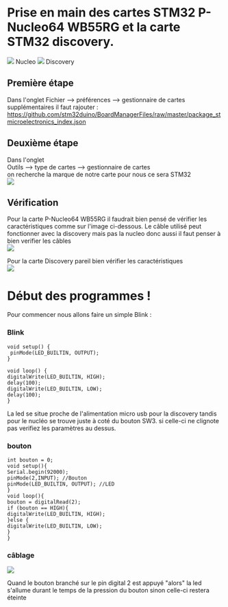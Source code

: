 # Prise en main des cartes STM32 P-Nucleo64 WB55RG et la carte STM32 discovery.
![](https://i.imgur.com/vZxhNgBm.jpg) Nucleo 
![](https://i.imgur.com/joGtdJhm.jpg) Discovery 
## Première étape

Dans l'onglet Fichier --> préférences --> gestionnaire de cartes supplémentaires il faut rajouter :
https://github.com/stm32duino/BoardManagerFiles/raw/master/package_stmicroelectronics_index.json 

## Deuxième étape 
 
Dans l'onglet <br> Outils --> type de cartes --> gestionnaire de cartes <br> on recherche la marque de notre carte pour nous ce sera STM32 <br> 
![](https://i.imgur.com/4xAasgC.jpg) <br>

## Vérification 

Pour la carte P-Nucleo64 WB55RG il faudrait bien pensé de vérifier les caractéristiques comme sur l'image ci-dessous. Le câble utilisé peut fonctionner avec la discovery mais pas la nucleo donc aussi il faut penser à bien verifier les câbles <br>
![](https://i.imgur.com/vFOXm7b.png) <br>

Pour la carte Discovery pareil bien vérifier les caractéristiques <br>
![](https://i.imgur.com/SPAwQ02.png)

# Début des programmes ! 
Pour commencer nous allons faire un simple Blink : 
### Blink
    void setup() {
     pinMode(LED_BUILTIN, OUTPUT);
    }   

    void loop() {
    digitalWrite(LED_BUILTIN, HIGH);   
    delay(100);                       
    digitalWrite(LED_BUILTIN, LOW);    
    delay(100);                       
    }
La led se situe proche de l'alimentation micro usb pour la discovery tandis pour le nucléo se trouve juste à coté du bouton SW3. si celle-ci ne clignote pas verifiez les paramètres au dessus.
### bouton 
    int bouton = 0; 
    void setup(){
    Serial.begin(92000);
    pinMode(2,INPUT); //Bouton
    pinMode(LED_BUILTIN, OUTPUT); //LED
    }
    void loop(){
    bouton = digitalRead(2);
    if (bouton == HIGH){
    digitalWrite(LED_BUILTIN, HIGH);  
    }else {
    digitalWrite(LED_BUILTIN, LOW);
    }
    }
### câblage
![](https://i.imgur.com/lIrhpUXm.jpg) <br>

Quand le bouton branché sur le pin digital 2 est appuyé "alors" la led s'allume durant le temps de la pression du bouton sinon celle-ci restera éteinte 